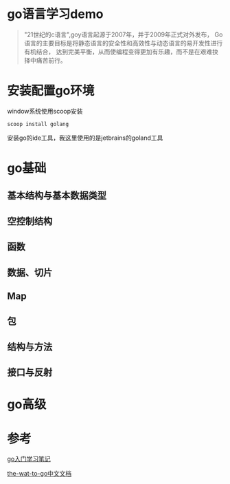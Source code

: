 # go语言学习demo

> "21世纪的c语言",goy语言起源于2007年，并于2009年正式对外发布，
> Go 语言的主要目标是将静态语言的安全性和高效性与动态语言的易开发性进行有机结合，
> 达到完美平衡，从而使编程变得更加有乐趣，而不是在艰难抉择中痛苦前行。

# 安装配置go环境

window系统使用scoop安装

```shell
scoop install golang
```

安装go的ide工具，我这里使用的是jetbrains的goland工具

# go基础

## 基本结构与基本数据类型

## 空控制结构

## 函数

## 数据、切片

## Map

## 包

## 结构与方法

## 接口与反射

# go高级

# 参考

[go入门学习笔记](https://github.com/xinliangnote/Go)

[the-wat-to-go中文文档](https://github.com/unknwon/the-way-to-go_ZH_CN/blob/master/eBook/directory.md)

